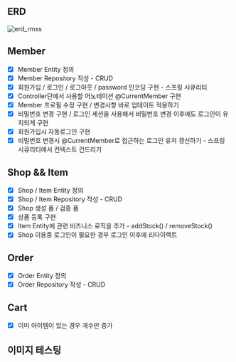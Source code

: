 
## ERD
![erd_rmss](https://github.com/tipsyboy/rmss/assets/42955111/54633362-1b6a-4ff9-9e8e-271c60be4b0e)



## Member
- [x] Member Entity 정의
- [x] Member Repository 작성 - CRUD
- [x] 회원가입 / 로그인 / 로그아웃 / password 인코딩 구현 - 스프링 시큐리티
- [x] Controller단에서 사용할 어노테이션 @CurrentMember 구현
- [x] Member 프로필 수정 구현 / 변경사항 바로 업데이트 적용하기
- [x] 비밀번호 변경 구현 / 로그인 세션을 사용해서 비밀번호 변경 이후에도 로그인이 유지되게 구현
- [x] 회원가입시 자동로그인 구현
- [x] 비밀번호 변경시 @CurrentMember로 접근하는 로그인 유저 갱신하기 - 스프링 시큐리티에서 컨텍스트 건드리기

## Shop && Item
- [x] Shop / Item Entity 정의
- [x] Shop / Item Repository 작성 - CRUD
- [x] Shop 생성 폼 / 검증 폼
- [x] 상품 등록 구현
- [x] Item Entity에 관련 비즈니스 로직을 추가 - addStock() / removeStock()
- [x] Shop 이용중 로그인이 필요한 경우 로그인 이후에 리다이렉트

## Order
- [x] Order Entity 정의
- [x] Order Repository 작성 - CRUD

## Cart
- [x] 이미 아이템이 있는 경우 개수만 증가

## 이미지 테스팅






